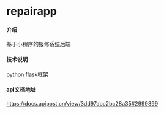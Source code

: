 # repairapp

#### 介绍
基于小程序的报修系统后端

#### 技术说明
python flask框架

#### api文档地址
https://docs.apipost.cn/view/3dd97abc2bc28a35#2999399

